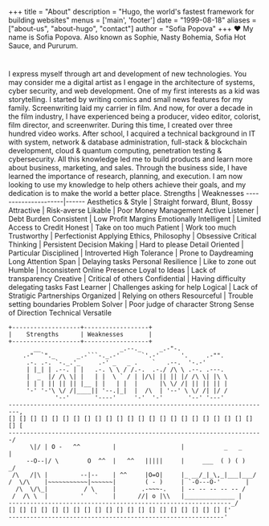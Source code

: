 +++
title = "About"
description = "Hugo, the world's fastest framework for building websites"
menus = ['main', 'footer']
date = "1999-08-18"
aliases = ["about-us", "about-hugo", "contact"]
author = "Sofia Popova"
+++
:heart:
My name is Sofia Popova. Also known as Sophie, Nasty Bohemia, Sofia Hot Sauce, and Pururum.
#
I express myself through art and development of new technologies. You may consider me a digital artist as I engage in the architecture of systems, cyber security, and web development.
One of my first interests as a kid was storytelling. I started by writing comics and small news features for my family.
Screenwriting laid my carrier in film. And now, for over a decade in the film industry, I have experienced being a producer, video editor, colorist, film director, and screenwriter. During this time, I created over three hundred video works.
After school, I acquired a technical background in IT with system, network & database administration, full-stack & blockchain development, cloud & quantum computing, penetration testing & cybersecurity. All this knowledge led me to build products and learn more about business, marketing, and sales. Through the business side, I have learned the importance of research, planning, and execution. I am now looking to use my knowledge to help others achieve their goals, and my dedication is to make the world a better place.
Strengths            | Weaknesses
---------------------|------
Aesthetics & Style   | Straight forward, Blunt, Bossy
Attractive           | Risk-averse
Likable              | Poor Money Management
Active Listener      | Debt Burden
Consistent                 | Low Profit Margins
Emotionally Intelligent    | Limited Access to Credit
Honest                     | Take on too much
Patient                    | Work too much
Trustworthy                | Perfectionist
Applying Ethics, Philosophy     | Obsessive
Critical Thinking               | Persistent
Decision Making                 | Hard to please
Detail Oriented                 | Particular
Disciplined                     | Introverted
High Tolerance                  | Prone to Daydreaming
Long Attention Span             | Delaying tasks
Personal Resilience             | Like to zone out
Humble                          | Inconsistent Online Presence
Loyal to Ideas                  | Lack of transparency
Creative                        | Critical of others
Confidential                    | Having difficulty delegating tasks
Fast Learner                    | Challenges asking for help
Logical                         | Lack of Stratigic Partnerships
Organized                       | Relying on others
Resourceful                     | Trouble setting boundaries
Problem Solver                  | Poor judge of character
Strong Sense of Direction
Technical
Versatile
<br>
```goat
+-------------------+------------------+                        
|    Strengths      | Weaknesses       |   
+-------------------+------------------+
       __                      _.--._     _.-"-.
    .-"  `"._      _.-```-._.-'      `'.-'      '.     .-"".
     .-. .-. `-._.'_     .-' _   _ .    `   .--.  '-.-'
     | |_| | .--. | |   .-. \ \ / /.-.  .-./ /\ \ .--. .---.
     |  _  |/ /\ \| |   | |  \ ` / | |/\| || || |/ /\ \| |\ \
     | | | || || || |__ | |   | |  |      |\ \/ /| || || || |
     '-' '-'\ \/ /|____|| '--.|_|  |  /\  | '--' \ \/ /| |/ /
             '--'       '----'     '-'  '-'       '--' '---'
-------------------------------------------------------------------------,
[] [] [] [] [] [] [] [] [] [] [] [] [] [] [] [] [] [] [] [] [] [] [] [] [
-----------------------------------------------------------------------/
      \|/ | O -   ^^         |                  |           _   _     |
     --O--|/ \        O  ^^  |   ^^   |||||     |     ___  ( ) ( )   _/
 /\   /|\ |         --|--    | ^^     |O=O|     |_ __/_|_\,_|___|___/
/  \/\    |~~~~~~~~~~~|~~~~~~|        ( - )     | `-O---O-'       |
  /\  \/\_|          / \     |       .-~~~-.    | -- -- -- -- -- /
 /  /\ \  |         '   `    |      //| o |\\   |______________ |
--------------------------------------------------------------_/
[] [] [] [] [] [] [] [] [] [] [] [] [] [] [] [] [] [] [] [] ['
------------------------------------------------------------'              

```
